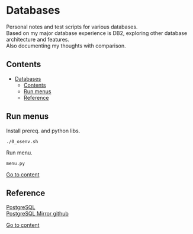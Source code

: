 # Databases

Personal notes and test scripts for various databases.      
Based on my major database experience is DB2, exploring other database architecture and features.  
Also documenting my thoughts with comparison.    

## Contents

- [Databases](#databases)
  - [Contents](#contents)
  - [Run menus](#run-menus)
  - [Reference](#reference)


## Run menus

Install prereq. and python libs.  
```
./0_osenv.sh
```

Run menu.

```
menu.py
```

[Go to content](#contents)

## Reference

[PostgreSQL](https://www.postgresql.org)     
[PostgreSQL Mirror github](https://github.com/postgres/postgres)   

[Go to content](#contents)
